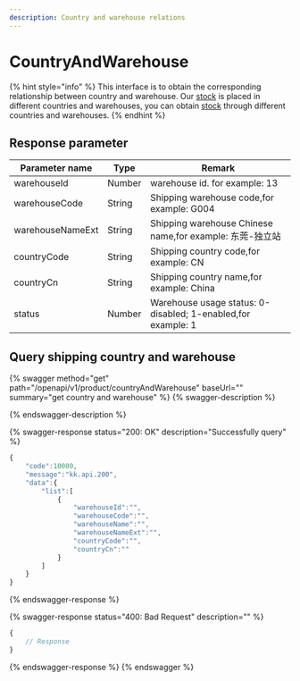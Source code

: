 ```yaml
---
description: Country and warehouse relations
---
```


# CountryAndWarehouse

{% hint style="info" %}
This interface is to obtain the corresponding relationship between country and warehouse. Our [stock](stock.md) is placed in different countries and warehouses, you can obtain [stock](stock.md) through different countries and warehouses.
{% endhint %}

## Response parameter

| Parameter name   | Type   | Remark                                                       |
| ---------------- | ------ | ------------------------------------------------------------ |
| warehouseId      | Number | warehouse id. for example: 13                                |
| warehouseCode    | String | Shipping warehouse code,for example: G004                    |
| warehouseNameExt | String | Shipping warehouse Chinese name,for example: 东莞-独立站          |
| countryCode      | String | Shipping country code,for example: CN                        |
| countryCn        | String | Shipping country name,for example: China                     |
| status           | Number | Warehouse usage status: 0-disabled; 1-enabled,for example: 1 |

## Query shipping country and warehouse

{% swagger method="get" path="/openapi/v1/product/countryAndWarehouse" baseUrl="" summary="get country and warehouse" %}
{% swagger-description %}

{% endswagger-description %}

{% swagger-response status="200: OK" description="Successfully query" %}
```javascript
{
    "code":10000,
    "message":"kk.api.200",
    "data":{
        "list":[
            {
                "warehouseId":"",
                "warehouseCode":"",
                "warehouseName":"",
                "warehouseNameExt":"",
                "countryCode":"",
                "countryCn":""
            }
        ]
    }
}
```
{% endswagger-response %}

{% swagger-response status="400: Bad Request" description="" %}
```javascript
{
    // Response
}
```
{% endswagger-response %}
{% endswagger %}
